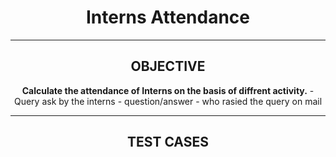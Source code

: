 <h1 align="center">Interns Attendance</h1> 

------
<h2 align="center">OBJECTIVE</h2> 


<p align="center"><b>Calculate the attendance of Interns on the basis of diffrent activity.</b>
- Query ask by the interns 
- question/answer
- who rasied the query on mail </p>



----

<h2 align="center">TEST CASES</h2> 



        
    
